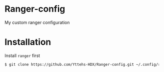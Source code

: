 # Ranger-config

My custom ranger configuration

# Installation

Install ``ranger`` first

```bash
$ git clone https://github.com/Yttehs-HDX/Ranger-config.git ~/.config/ranger
```
